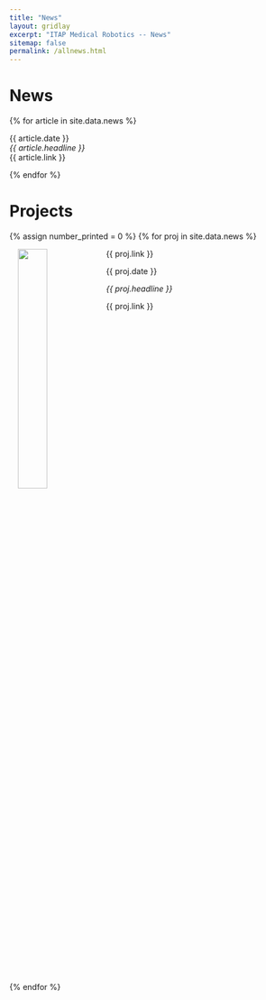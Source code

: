 ```yaml
---
title: "News"
layout: gridlay
excerpt: "ITAP Medical Robotics -- News"
sitemap: false
permalink: /allnews.html
---
```


# News

{% for article in site.data.news %}
<p>{{ article.date }}
<br>
<em>{{ article.headline }}</em>
<br>
{{ article.link }} </p>
{% endfor %}

# Projects

{% assign number_printed = 0 %}
{% for proj in site.data.news %}

<div style="padding-left:15px;padding-right:15px;">
<div class="well" style="overflow: hidden;">
<img src="{{ site.url }}{{ site.baseurl }}/images/newspic/{{ proj.image }}" class="img-responsive" width="33%" style="float: left" />
{{ proj.link }}
<p>{{ proj.date }}</p> 
<p><em>{{ proj.headline }}</em></p>
<p>{{ proj.link }}</p>
</div>
</div>


{% endfor %}

<p> &nbsp; </p>
